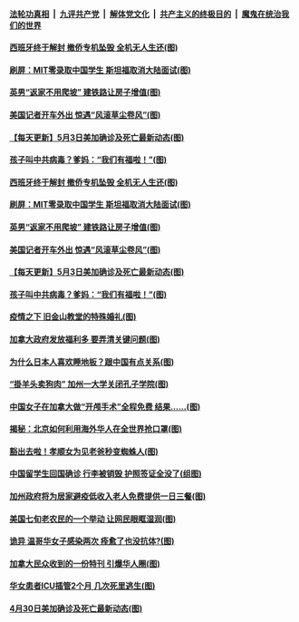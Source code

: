 ####  [法轮功真相](../../../../basic/blob/master/README.md?t=05041331) &nbsp;|&nbsp; [九评共产党](../../../../9ping.md/blob/master/README.md?t=05041331) &nbsp;|&nbsp; [解体党文化](../../../../jtdwh.md/blob/master/README.md?t=05041331)  &nbsp;|&nbsp; [共产主义的终极目的](../../../../gczydzjmd.md/blob/master/README.md?t=05041331) &nbsp;|&nbsp; [魔鬼在统治我们的世界](../../../../mgztzwmdsj.md/blob/master/README.md?t=05041331) 

#### [西班牙终于解封 撤侨专机坠毁 全机无人生还(图)](../pages/p3/932068.md?t=05041331) 

#### [刷屏：MIT零录取中国学生 斯坦福取消大陆面试(图)](../pages/p3/932062.md?t=05041331) 

#### [英男“返家不用爬坡” 建铁路让房子增值(图)](../pages/p3/932060.md?t=05041331) 

#### [美国记者开车外出 惊遇“风滚草尘卷风”(图)](../pages/p3/932058.md?t=05041331) 

#### [【每天更新】5月3日美加确诊及死亡最新动态(图)](../pages/p3/931800.md?t=05041331) 

#### [孩子叫中共病毒？爹妈：“我们有福啦！”(图)](../pages/p3/932032.md?t=05041331) 

#### [西班牙终于解封 撤侨专机坠毁 全机无人生还(图)](../pages/p3/932068.md?t=05041331) 

#### [刷屏：MIT零录取中国学生 斯坦福取消大陆面试(图)](../pages/p3/932062.md?t=05041331) 

#### [英男“返家不用爬坡” 建铁路让房子增值(图)](../pages/p3/932060.md?t=05041331) 

#### [美国记者开车外出 惊遇“风滚草尘卷风”(图)](../pages/p3/932058.md?t=05041331) 

#### [【每天更新】5月3日美加确诊及死亡最新动态(图)](../pages/p3/931800.md?t=05041331) 

#### [孩子叫中共病毒？爹妈：“我们有福啦！”(图)](../pages/p3/932032.md?t=05041331) 

#### [疫情之下 旧金山教堂的特殊婚礼(图)](../pages/p3/932034.md?t=05041331) 

#### [加拿大政府发放福利多 要弄清关键问题(图)](../pages/p3/931962.md?t=05041331) 

#### [为什么日本人喜欢睡地板？跟中国有点关系(图)](../pages/p3/931959.md?t=05041331) 

#### [“掛羊头卖狗肉” 加州一大学关闭孔子学院(图)](../pages/p3/931951.md?t=05041331) 

#### [中国女子在加拿大做“开颅手术”全程免费 结果……(图)](../pages/p3/931945.md?t=05041331) 

#### [揭秘：北京如何利用海外华人在全世界抢口罩(图)](../pages/p3/931946.md?t=05041331) 

#### [豁出去啦！孝顺女为见老爸秒变蜘蛛人(图)](../pages/p3/931932.md?t=05041331) 

#### [中国留学生回国确诊 行李被销毁 护照签证全没了(组图)](../pages/p3/931854.md?t=05041331) 

#### [加州政府将为居家避疫低收入老人免费提供一日三餐(图)](../pages/p3/931824.md?t=05041331) 

#### [美国七旬老农民的一个举动 让网民眼眶湿润(图)](../pages/p3/931822.md?t=05041331) 

#### [诡异 温哥华女子感染两次 痊愈了也没抗体?(图)](../pages/p3/931814.md?t=05041331) 

#### [加拿大民众收到的一份特刊 引爆华人圈(图)](../pages/p3/931744.md?t=05041331) 

#### [华女患者ICU插管2个月 几次死里逃生(图)](../pages/p3/931733.md?t=05041331) 

#### [4月30日美加确诊及死亡最新动态(图)](../pages/p3/928262.md?t=05041331) 

